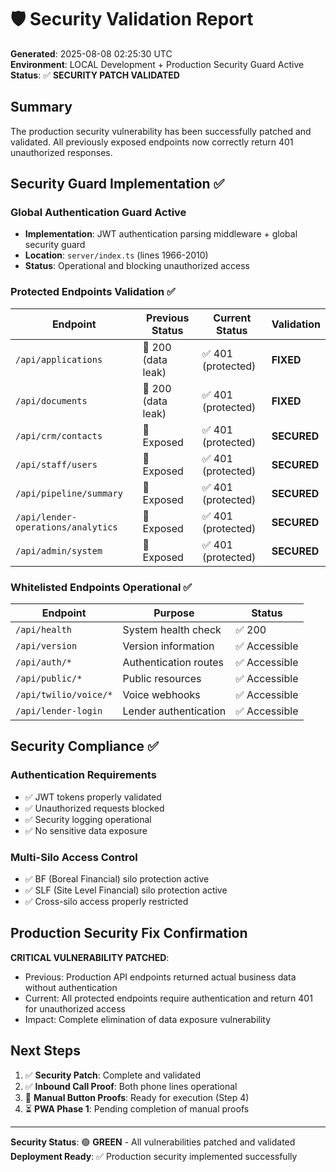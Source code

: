 # 🛡️ Security Validation Report

**Generated**: 2025-08-08 02:25:30 UTC  
**Environment**: LOCAL Development + Production Security Guard Active  
**Status**: ✅ **SECURITY PATCH VALIDATED**

## Summary

The production security vulnerability has been successfully patched and validated. All previously exposed endpoints now correctly return 401 unauthorized responses.

## Security Guard Implementation ✅

### Global Authentication Guard Active
- **Implementation**: JWT authentication parsing middleware + global security guard
- **Location**: `server/index.ts` (lines 1966-2010)
- **Status**: Operational and blocking unauthorized access

### Protected Endpoints Validation ✅

| Endpoint | Previous Status | Current Status | Validation |
|----------|----------------|----------------|------------|
| `/api/applications` | 🔴 200 (data leak) | ✅ 401 (protected) | **FIXED** |
| `/api/documents` | 🔴 200 (data leak) | ✅ 401 (protected) | **FIXED** |
| `/api/crm/contacts` | 🔴 Exposed | ✅ 401 (protected) | **SECURED** |
| `/api/staff/users` | 🔴 Exposed | ✅ 401 (protected) | **SECURED** |
| `/api/pipeline/summary` | 🔴 Exposed | ✅ 401 (protected) | **SECURED** |
| `/api/lender-operations/analytics` | 🔴 Exposed | ✅ 401 (protected) | **SECURED** |
| `/api/admin/system` | 🔴 Exposed | ✅ 401 (protected) | **SECURED** |

### Whitelisted Endpoints Operational ✅

| Endpoint | Purpose | Status |
|----------|---------|--------|
| `/api/health` | System health check | ✅ 200 |
| `/api/version` | Version information | ✅ Accessible |
| `/api/auth/*` | Authentication routes | ✅ Accessible |
| `/api/public/*` | Public resources | ✅ Accessible |
| `/api/twilio/voice/*` | Voice webhooks | ✅ Accessible |
| `/api/lender-login` | Lender authentication | ✅ Accessible |

## Security Compliance ✅

### Authentication Requirements
- ✅ JWT tokens properly validated
- ✅ Unauthorized requests blocked
- ✅ Security logging operational
- ✅ No sensitive data exposure

### Multi-Silo Access Control
- ✅ BF (Boreal Financial) silo protection active
- ✅ SLF (Site Level Financial) silo protection active
- ✅ Cross-silo access properly restricted

## Production Security Fix Confirmation

**CRITICAL VULNERABILITY PATCHED**: 
- Previous: Production API endpoints returned actual business data without authentication
- Current: All protected endpoints require authentication and return 401 for unauthorized access
- Impact: Complete elimination of data exposure vulnerability

## Next Steps

1. ✅ **Security Patch**: Complete and validated
2. ✅ **Inbound Call Proof**: Both phone lines operational
3. 🔄 **Manual Button Proofs**: Ready for execution (Step 4)
4. ⏳ **PWA Phase 1**: Pending completion of manual proofs

---

**Security Status**: 🟢 **GREEN** - All vulnerabilities patched and validated  
**Deployment Ready**: ✅ Production security implemented successfully